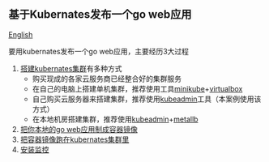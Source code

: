 基于Kubernates发布一个go web应用
---

[English](README.md)  

要用kubernates发布一个go web应用，主要经历3大过程

1. [搭建kubernates集群](install-cluster.md)有多种方式
   - 购买现成的各家云服务商已经整合好的集群服务
   - 在自己的电脑上搭建单机集群，推荐使用工具[minikube](https://minikube.sigs.k8s.io/docs/)+[virtualbox](https://www.virtualbox.org/)
   - 自己购买云服务器来搭建集群，推荐使用[kubeadmin](https://kubernetes.io/docs/setup/production-environment/tools/kubeadm/install-kubeadm/)工具（本案例使用该方式）
   - 在本地机房搭建集群，推荐使用[kubeadmin](https://kubernetes.io/docs/setup/production-environment/tools/kubeadm/install-kubeadm/)+[metallb](https://metallb.universe.tf/)
2. [把你本地的go web应用制成容器镜像](dockerize-go-app.md)
3. [把容器镜像跑在kubernates集群里](deploy-to-cluster.md)
4. [安装监控](dashboard.md)